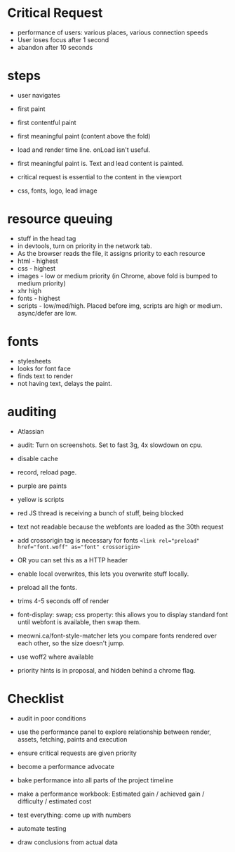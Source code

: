 # Critical Request

- performance of users: various places, various connection speeds
- User loses focus after 1 second
- abandon after 10 seconds

# steps

- user navigates
- first paint
- first contentful paint
- first meaningful paint (content above the fold)

- load and render time line. onLoad isn't useful. 
- first meaningful paint is. Text and lead content is painted.

- critical request is essential to the content in the viewport
- css, fonts, logo, lead image

# resource queuing

- stuff in the head tag
- in devtools, turn on priority in the network tab. 
- As the browser reads the file, it assigns priority to each resource
- html - highest
- css - highest
- images - low or medium priority (in Chrome, above fold is bumped to medium priority)
- xhr high
- fonts - highest
- scripts - low/med/high. Placed before img, scripts are high or medium. async/defer are low.

# fonts
- stylesheets
- looks for font face
- finds text to render
- not having text, delays the paint. 

# auditing 

- Atlassian 
- audit: Turn on screenshots. Set to fast 3g, 4x slowdown on cpu. 
- disable cache
- record, reload page. 
- purple are paints
- yellow is scripts
- red JS thread is receiving a bunch of stuff, being blocked

- text not readable because the webfonts are loaded as the 30th request
- add crossorigin tag is necessary for fonts `<link rel="preload" href="font.woff" as="font" crossorigin>`
- OR you can set this as a HTTP header
- enable local overwrites, this lets you overwrite stuff locally.
- preload all the fonts.
- trims 4-5 seconds off of render
- font-display: swap; css property: this allows you to display standard font until webfont is available, then swap them. 
- meowni.ca/font-style-matcher lets you compare fonts rendered over each other, so the size doesn't jump. 
- use woff2 where available

- priority hints is in proposal, and hidden behind a chrome flag. 

# Checklist
- audit in poor conditions
- use the performance panel to explore relationship between render, assets, fetching, paints and execution
- ensure critical requests are given priority
- become a performance advocate
- bake performance into all parts of the project timeline

- make a performance workbook: Estimated gain / achieved gain / difficulty / estimated cost
- test everything: come up with numbers
- automate testing
- draw conclusions from actual data



